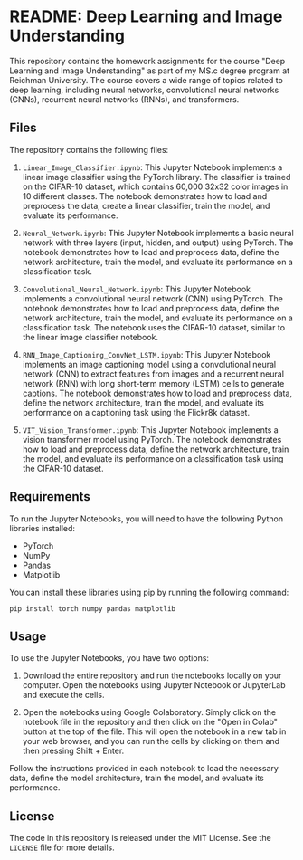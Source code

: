 # README: Deep Learning and Image Understanding

This repository contains the homework assignments for the course "Deep Learning and Image Understanding" as part of my MS.c degree program at Reichman University. The course covers a wide range of topics related to deep learning, including neural networks, convolutional neural networks (CNNs), recurrent neural networks (RNNs), and transformers.

## Files

The repository contains the following files:

1. `Linear_Image_Classifier.ipynb`: This Jupyter Notebook implements a linear image classifier using the PyTorch library. The classifier is trained on the CIFAR-10 dataset, which contains 60,000 32x32 color images in 10 different classes. The notebook demonstrates how to load and preprocess the data, create a linear classifier, train the model, and evaluate its performance.

2. `Neural_Network.ipynb`: This Jupyter Notebook implements a basic neural network with three layers (input, hidden, and output) using PyTorch. The notebook demonstrates how to load and preprocess data, define the network architecture, train the model, and evaluate its performance on a classification task.

3. `Convolutional_Neural_Network.ipynb`: This Jupyter Notebook implements a convolutional neural network (CNN) using PyTorch. The notebook demonstrates how to load and preprocess data, define the network architecture, train the model, and evaluate its performance on a classification task. The notebook uses the CIFAR-10 dataset, similar to the linear image classifier notebook.

4. `RNN_Image_Captioning_ConvNet_LSTM.ipynb`: This Jupyter Notebook implements an image captioning model using a convolutional neural network (CNN) to extract features from images and a recurrent neural network (RNN) with long short-term memory (LSTM) cells to generate captions. The notebook demonstrates how to load and preprocess data, define the network architecture, train the model, and evaluate its performance on a captioning task using the Flickr8k dataset.

5. `VIT_Vision_Transformer.ipynb`: This Jupyter Notebook implements a vision transformer model using PyTorch. The notebook demonstrates how to load and preprocess data, define the network architecture, train the model, and evaluate its performance on a classification task using the CIFAR-10 dataset.

## Requirements

To run the Jupyter Notebooks, you will need to have the following Python libraries installed:

- PyTorch
- NumPy
- Pandas
- Matplotlib

You can install these libraries using pip by running the following command:

```
pip install torch numpy pandas matplotlib
```

## Usage

To use the Jupyter Notebooks, you have two options:

1. Download the entire repository and run the notebooks locally on your computer. Open the notebooks using Jupyter Notebook or JupyterLab and execute the cells.

2. Open the notebooks using Google Colaboratory. Simply click on the notebook file in the repository and then click on the "Open in Colab" button at the top of the file. This will open the notebook in a new tab in your web browser, and you can run the cells by clicking on them and then pressing Shift + Enter.

Follow the instructions provided in each notebook to load the necessary data, define the model architecture, train the model, and evaluate its performance.

## License

The code in this repository is released under the MIT License. See the `LICENSE` file for more details.
